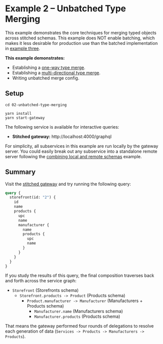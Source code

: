 # Example 2 – Unbatched Type Merging

This example demonstrates the core techniques for merging typed objects across stitched schemas. This example does NOT enable batching, which makes it less desirable for production use than the batched implementation in [example three](#).

**This example demonstrates:**

- Establishing a [one-way type merge](https://www.graphql-tools.com/docs/stitch-type-merging#unidirectional-merges).
- Establishing a [multi-directional type merge](https://www.graphql-tools.com/docs/stitch-type-merging#basic-example).
- Writing unbatched merge config.

## Setup

```shell
cd 02-unbatched-type-merging

yarn install
yarn start-gateway
```

The following service is available for interactive queries:

- **Stitched gateway:** http://localhost:4000/graphql

For simplicity, all subservices in this example are run locally by the gateway server. You could easily break out any subservice into a standalone remote server following the [combining local and remote schemas](../01-combining-local-and-remote-schemas) example.

## Summary

Visit the [stitched gateway](http://localhost:4000/graphql) and try running the following query:

```graphql
query {
  storefront(id: "2") {
    id
    name
    products {
      upc
      name
      manufacturer {
        name
        products {
          upc
          name
        }
      }
    }
  }
}
```

If you study the results of this query, the final composition traverses back and forth across the service graph:

- `Storefront` (Storefronts schema)
  - `Storefront.products -> Product` (Products schema)
    - `Product.manufacturer -> Manufacturer` (Manufacturers + Products schema)
      - `Manufacturer.name` (Manufacturers schema)
      - `Manufacturer.products` (Products schema)

That means the gateway performed four rounds of delegations to resolve each generation of data (`Services -> Products -> Manufacturers -> Products`).
